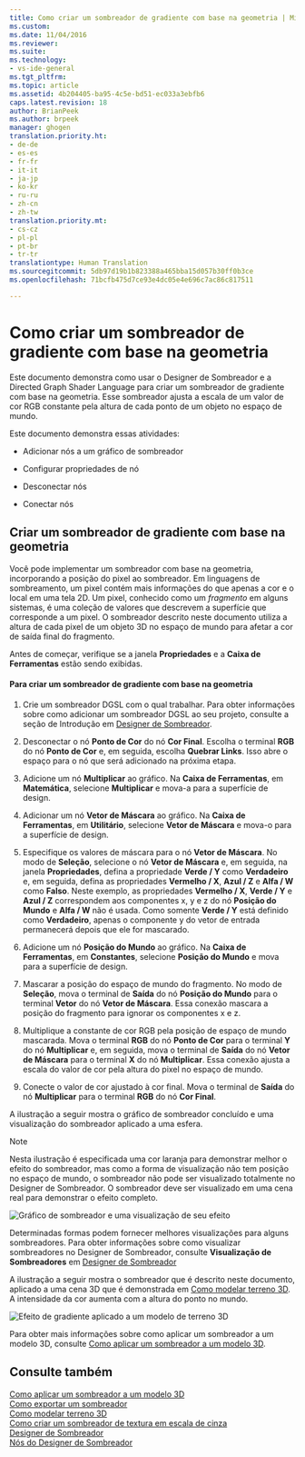 ```yaml
---
title: Como criar um sombreador de gradiente com base na geometria | Microsoft Docs
ms.custom: 
ms.date: 11/04/2016
ms.reviewer: 
ms.suite: 
ms.technology:
- vs-ide-general
ms.tgt_pltfrm: 
ms.topic: article
ms.assetid: 4b204405-ba95-4c5e-bd51-ec033a3ebfb6
caps.latest.revision: 18
author: BrianPeek
ms.author: brpeek
manager: ghogen
translation.priority.ht:
- de-de
- es-es
- fr-fr
- it-it
- ja-jp
- ko-kr
- ru-ru
- zh-cn
- zh-tw
translation.priority.mt:
- cs-cz
- pl-pl
- pt-br
- tr-tr
translationtype: Human Translation
ms.sourcegitcommit: 5db97d19b1b823388a465bba15d057b30ff0b3ce
ms.openlocfilehash: 71bcfb475d7ce93e4dc05e4e696c7ac86c817511

---
```

# <a name="how-to-create-a-geometry-based-gradient-shader"></a>Como criar um sombreador de gradiente com base na geometria
Este documento demonstra como usar o Designer de Sombreador e a Directed Graph Shader Language para criar um sombreador de gradiente com base na geometria. Esse sombreador ajusta a escala de um valor de cor RGB constante pela altura de cada ponto de um objeto no espaço de mundo.  
  
 Este documento demonstra essas atividades:  
  
-   Adicionar nós a um gráfico de sombreador  
  
-   Configurar propriedades de nó  
  
-   Desconectar nós  
  
-   Conectar nós  
  
## <a name="creating-a-geometry-based-gradient-shader"></a>Criar um sombreador de gradiente com base na geometria  
 Você pode implementar um sombreador com base na geometria, incorporando a posição do pixel ao sombreador. Em linguagens de sombreamento, um pixel contém mais informações do que apenas a cor e o local em uma tela 2D. Um pixel, conhecido como um *fragmento* em alguns sistemas, é uma coleção de valores que descrevem a superfície que corresponde a um pixel. O sombreador descrito neste documento utiliza a altura de cada pixel de um objeto 3D no espaço de mundo para afetar a cor de saída final do fragmento.  
  
 Antes de começar, verifique se a janela **Propriedades** e a **Caixa de Ferramentas** estão sendo exibidas.  
  
#### <a name="to-create-a-geometry-based-gradient-shader"></a>Para criar um sombreador de gradiente com base na geometria  
  
1.  Crie um sombreador DGSL com o qual trabalhar. Para obter informações sobre como adicionar um sombreador DGSL ao seu projeto, consulte a seção de Introdução em [Designer de Sombreador](../designers/shader-designer.md).  
  
2.  Desconectar o nó **Ponto de Cor** do nó **Cor Final**. Escolha o terminal **RGB** do nó **Ponto de Cor** e, em seguida, escolha **Quebrar Links**. Isso abre o espaço para o nó que será adicionado na próxima etapa.  
  
3.  Adicione um nó **Multiplicar** ao gráfico. Na **Caixa de Ferramentas**, em **Matemática**, selecione **Multiplicar** e mova-a para a superfície de design.  
  
4.  Adicionar um nó **Vetor de Máscara** ao gráfico. Na **Caixa de Ferramentas**, em **Utilitário**, selecione **Vetor de Máscara** e mova-o para a superfície de design.  
  
5.  Especifique os valores de máscara para o nó **Vetor de Máscara**. No modo de **Seleção**, selecione o nó **Vetor de Máscara** e, em seguida, na janela **Propriedades**, defina a propriedade **Verde / Y** como **Verdadeiro** e, em seguida, defina as propriedades **Vermelho / X**, **Azul / Z** e **Alfa / W** como **Falso**. Neste exemplo, as propriedades **Vermelho / X**, **Verde / Y** e **Azul / Z** correspondem aos componentes x, y e z do nó **Posição do Mundo** e **Alfa / W** não é usada. Como somente **Verde / Y** está definido como **Verdadeiro**, apenas o componente y do vetor de entrada permanecerá depois que ele for mascarado.  
  
6.  Adicione um nó **Posição do Mundo** ao gráfico. Na **Caixa de Ferramentas**, em **Constantes**, selecione **Posição do Mundo** e mova para a superfície de design.  
  
7.  Mascarar a posição do espaço de mundo do fragmento. No modo de **Seleção**, mova o terminal de **Saída** do nó **Posição do Mundo** para o terminal **Vetor** do nó **Vetor de Máscara**. Essa conexão mascara a posição do fragmento para ignorar os componentes x e z.  
  
8.  Multiplique a constante de cor RGB pela posição de espaço de mundo mascarada. Mova o terminal **RGB** do nó **Ponto de Cor** para o terminal **Y** do nó **Multiplicar** e, em seguida, mova o terminal de **Saída** do nó **Vetor de Máscara** para o terminal **X** do nó **Multiplicar**. Essa conexão ajusta a escala do valor de cor pela altura do pixel no espaço de mundo.  
  
9. Conecte o valor de cor ajustado à cor final. Mova o terminal de **Saída** do nó **Multiplicar** para o terminal **RGB** do nó **Cor Final**.  
  
 A ilustração a seguir mostra o gráfico de sombreador concluído e uma visualização do sombreador aplicado a uma esfera.  
  
> [!NOTE]
>  Nesta ilustração é especificada uma cor laranja para demonstrar melhor o efeito do sombreador, mas como a forma de visualização não tem posição no espaço de mundo, o sombreador não pode ser visualizado totalmente no Designer de Sombreador. O sombreador deve ser visualizado em uma cena real para demonstrar o efeito completo.  
  
 ![Gráfico de sombreador e uma visualização de seu efeito](~/designers/media/digit-gradient-effect-graph.png "Digit-Gradient-Effect-Graph")  
  
 Determinadas formas podem fornecer melhores visualizações para alguns sombreadores. Para obter informações sobre como visualizar sombreadores no Designer de Sombreador, consulte **Visualização de Sombreadores** em [Designer de Sombreador](../designers/shader-designer.md)  
  
 A ilustração a seguir mostra o sombreador que é descrito neste documento, aplicado a uma cena 3D que é demonstrada em [Como modelar terreno 3D](../designers/how-to-model-3-d-terrain.md). A intensidade da cor aumenta com a altura do ponto no mundo.  
  
 ![Efeito de gradiente aplicado a um modelo de terreno 3D](~/designers/media/digit-gradient-effect-result.png "Digit-Gradient-Effect-Result")  
  
 Para obter mais informações sobre como aplicar um sombreador a um modelo 3D, consulte [Como aplicar um sombreador a um modelo 3D](../designers/how-to-apply-a-shader-to-a-3-d-model.md).  
  
## <a name="see-also"></a>Consulte também  
 [Como aplicar um sombreador a um modelo 3D](../designers/how-to-apply-a-shader-to-a-3-d-model.md)   
 [Como exportar um sombreador](../designers/how-to-export-a-shader.md)   
 [Como modelar terreno 3D](../designers/how-to-model-3-d-terrain.md)   
 [Como criar um sombreador de textura em escala de cinza](../designers/how-to-create-a-grayscale-texture-shader.md)   
 [Designer de Sombreador](../designers/shader-designer.md)   
 [Nós do Designer de Sombreador](../designers/shader-designer-nodes.md)


<!--HONumber=Feb17_HO4-->


